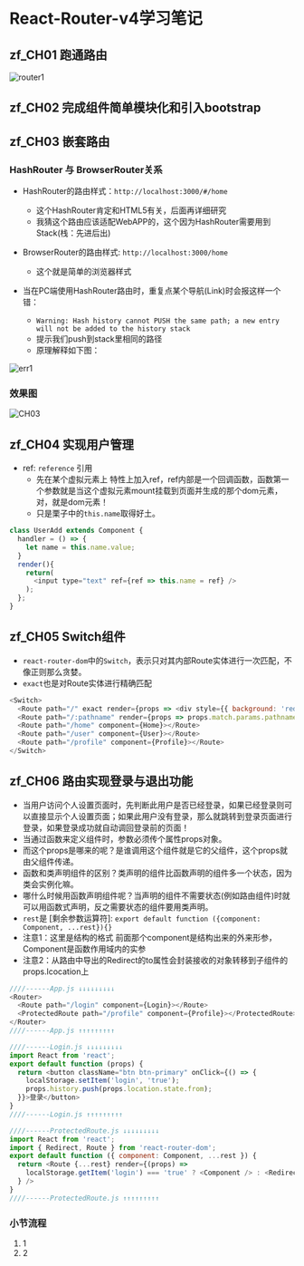 # React-Router-v4学习笔记

## zf_CH01 跑通路由

![router1](http://ofx24fene.bkt.clouddn.com//img/react/Router1.png)

## zf_CH02 完成组件简单模块化和引入bootstrap

## zf_CH03 嵌套路由

### HashRouter 与 BrowserRouter关系

- HashRouter的路由样式：`http://localhost:3000/#/home`
  - 这个HashRouter肯定和HTML5有关，后面再详细研究
  - 我猜这个路由应该适配WebAPP的，这个因为HashRouter需要用到Stack(栈：先进后出)
- BrowserRouter的路由样式: `http://localhost:3000/home`
  - 这个就是简单的浏览器样式

- 当在PC端使用HashRouter路由时，重复点某个导航(Link)时会报这样一个错：
  - `Warning: Hash history cannot PUSH the same path; a new entry will not be added to the history stack`
  - 提示我们push到stack里相同的路径
  - 原理解释如下图：

![err1](http://ofx24fene.bkt.clouddn.com//img/react/react_router_stack.png)

### 效果图
![CH03](http://ofx24fene.bkt.clouddn.com//img/react/zf_router03.gif)

## zf_CH04 实现用户管理

- ref: `reference` 引用
  - 先在某个虚拟元素上 特性上加入ref，ref内部是一个回调函数，函数第一个参数就是当这个虚拟元素mount挂载到页面并生成的那个dom元素，对，就是dom元素！
  - 只是栗子中的`this.name`取得好土。

```js
class UserAdd extends Component {
  handler = () => {
    let name = this.name.value;
  }
  render(){
    return(
      <input type="text" ref={ref => this.name = ref} />
    );
  };
}
```

## zf_CH05 Switch组件

- `react-router-dom`中的`Switch`，表示只对其内部Route实体进行一次匹配，不像正则那么贪婪。
- `exact`也是对Route实体进行精确匹配

```js
<Switch>
  <Route path="/" exact render={props => <div style={{ background: 'red' }}>首页</div>}></Route>
  <Route path="/:pathname" render={props => props.match.params.pathname}></Route>
  <Route path="/home" component={Home}></Route>
  <Route path="/user" component={User}></Route>
  <Route path="/profile" component={Profile}></Route>
</Switch>
```

## zf_CH06 路由实现登录与退出功能

- 当用户访问个人设置页面时，先判断此用户是否已经登录，如果已经登录则可以直接显示个人设置页面；如果此用户没有登录，那么就跳转到登录页面进行登录，如果登录成功就自动调回登录前的页面！
- 当通过函数来定义组件时，参数必须传个属性props对象。
- 而这个props是哪来的呢？是谁调用这个组件就是它的父组件，这个props就由父组件传递。
- 函数和类声明组件的区别？类声明的组件比函数声明的组件多一个状态，因为类会实例化嘛。
- 哪什么时候用函数声明组件呢？当声明的组件不需要状态(例如路由组件)时就可以用函数式声明，反之需要状态的组件要用类声明。
- `rest`是 [剩余参数运算符]: `export default function ({component: Component, ...rest}){}`
- 注意1：这里是结构的格式 前面那个component是结构出来的外来形参，Component是函数作用域内的实参
- 注意2：从路由中导出的Redirect的to属性会封装接收的对象转移到子组件的props.lcocation上

```js
////------App.js ↓↓↓↓↓↓↓↓↓
<Router>
  <Route path="/login" component={Login}></Route>
  <ProtectedRoute path="/profile" component={Profile}></ProtectedRoute>
</Router>
////------App.js ↑↑↑↑↑↑↑↑↑

////------Login.js ↓↓↓↓↓↓↓↓↓
import React from 'react';
export default function (props) {
  return <button className="btn btn-primary" onClick={() => {
    localStorage.setItem('login', 'true');
    props.history.push(props.location.state.from);
  }}>登录</button>
}
////------Login.js ↑↑↑↑↑↑↑↑↑

////------ProtectedRoute.js ↓↓↓↓↓↓↓↓↓
import React from 'react';
import { Redirect, Route } from 'react-router-dom';
export default function ({ component: Component, ...rest }) {
  return <Route {...rest} render={(props) =>
    localStorage.getItem('login') === 'true' ? <Component /> : <Redirect to={{ pathname: '/login', state: { from: props.location.pathname } }} />
  } />
}
////------ProtectedRoute.js ↑↑↑↑↑↑↑↑↑
```

### 小节流程

1. 1
2. 2